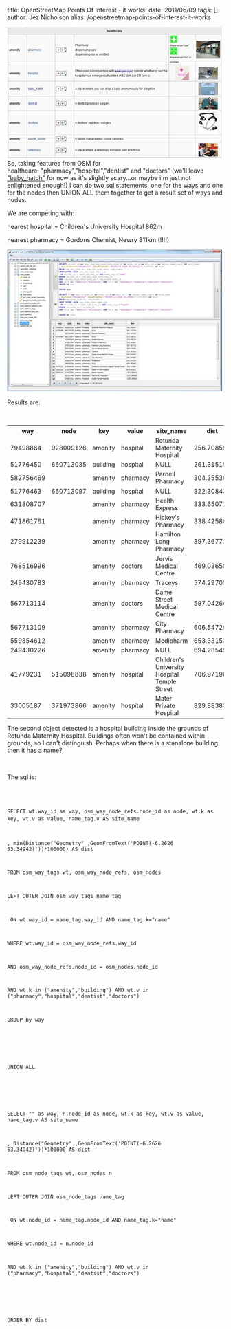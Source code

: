 title: OpenStreetMap Points Of Interest - it works!
date: 2011/06/09
tags: []
author: Jez Nicholson
alias: /openstreetmap-points-of-interest-it-works

<p><div class='p_embed p_image_embed'>
<a href="/media/getfile/files.posterous.com/temp-2011-06-09/hbjJirtCtmHBGtkHDabIcrlfGblCuoEBuDsHoupJEvgdcbofghkaGrnEuhmG/OSM_Healthcare.JPG.scaled1000.jpg"><img alt="Osm_healthcare" height="306" src="/media/getfile/files.posterous.com/temp-2011-06-09/hbjJirtCtmHBGtkHDabIcrlfGblCuoEBuDsHoupJEvgdcbofghkaGrnEuhmG/OSM_Healthcare.JPG.scaled500.jpg" width="500" /></a>
</div>
So, taking features from OSM for healthcare:&nbsp;"pharmacy","hospital","dentist" and "doctors" (we'll leave <a href="http://wiki.openstreetmap.org/wiki/Tag:amenity%3Dbaby_hatch" title="Baby Hatch">"baby_hatch"</a> for now as it's slightly scary...or maybe i'm just not enlightened enough!) I can do two sql statements, one for the ways and one for the nodes then UNION ALL them together to get a result set of ways and nodes.</p>
<p>We are competing with:</p>
<p>nearest hospital = Children's University Hospital 862m</p>
<p>nearest pharmacy = Gordons Chemist, Newry 811km&nbsp;(!!!!)</p>
<p><div class='p_embed p_image_embed'>
<a href="/media/getfile/files.posterous.com/temp-2011-06-09/JhDsIElffrxFFysdfBmplAHlmIBtGiIxqFCswzylCHbEkjtzjEpFxdvCFfwD/itworks.JPG.scaled1000.jpg"><img alt="Itworks" height="330" src="/media/getfile/files.posterous.com/temp-2011-06-09/JhDsIElffrxFFysdfBmplAHlmIBtGiIxqFCswzylCHbEkjtzjEpFxdvCFfwD/itworks.JPG.scaled500.jpg" width="500" /></a>
</div>
</p>
<p>Results are:</p>
<p>&nbsp;</p>
<table>

<tr>
<th>way</th><th>node</th><th>key</th><th>value</th><th>site_name</th><th>dist</th>
</tr>
<tr>
<td>79498864</td>
<td>928009126</td>
<td>amenity</td>
<td>hospital</td>
<td>Rotunda Maternity Hospital</td>
<td>256.708557</td>
</tr>
<tr>
<td>51776450</td>
<td>660713035</td>
<td>building</td>
<td>hospital</td>
<td>NULL</td>
<td>261.315159</td>
</tr>
<tr>
<td>582756469</td>
<td>&nbsp;</td>
<td>amenity</td>
<td>pharmacy</td>
<td>Parnell Pharmacy</td>
<td>304.355369</td>
</tr>
<tr>
<td>51776463</td>
<td>660713097</td>
<td>building</td>
<td>hospital</td>
<td>NULL</td>
<td>322.308431</td>
</tr>
<tr>
<td>631808707</td>
<td>&nbsp;</td>
<td>amenity</td>
<td>pharmacy</td>
<td>Health Express</td>
<td>333.650710</td>
</tr>
<tr>
<td>471861761</td>
<td>&nbsp;</td>
<td>amenity</td>
<td>pharmacy</td>
<td>Hickey's Pharmacy</td>
<td>338.425801</td>
</tr>
<tr>
<td>279912239</td>
<td>&nbsp;</td>
<td>amenity</td>
<td>pharmacy</td>
<td>Hamilton Long Pharmacy</td>
<td>397.367718</td>
</tr>
<tr>
<td>768516996</td>
<td>&nbsp;</td>
<td>amenity</td>
<td>doctors</td>
<td>Jervis Medical Centre</td>
<td>469.036586</td>
</tr>
<tr>
<td>249430783</td>
<td>&nbsp;</td>
<td>amenity</td>
<td>pharmacy</td>
<td>Traceys</td>
<td>574.297052</td>
</tr>
<tr>
<td>567713114</td>
<td>&nbsp;</td>
<td>amenity</td>
<td>doctors</td>
<td>Dame Street Medical Centre</td>
<td>597.042663</td>
</tr>
<tr>
<td>567713109</td>
<td>&nbsp;</td>
<td>amenity</td>
<td>pharmacy</td>
<td>City Pharmacy</td>
<td>606.547296</td>
</tr>
<tr>
<td>559854612</td>
<td>&nbsp;</td>
<td>amenity</td>
<td>pharmacy</td>
<td>Medipharm</td>
<td>653.331539</td>
</tr>
<tr>
<td>249430226</td>
<td>&nbsp;</td>
<td>amenity</td>
<td>pharmacy</td>
<td>NULL</td>
<td>694.285493</td>
</tr>
<tr>
<td>41779231</td>
<td>515098838</td>
<td>amenity</td>
<td>hospital</td>
<td>Children's University Hospital Temple Street</td>
<td>706.971984</td>
</tr>
<tr>
<td>33005187</td>
<td>371973866</td>
<td>amenity</td>
<td>hospital</td>
<td>Mater Private Hospital</td>
<td>829.883832</td>
</tr>

</table>
<p>The second object detected is a hospital building inside the grounds of Rotunda Maternity Hospital. Buildings often won't be contained within grounds, so I can't distinguish. Perhaps when there is a stanalone building then it has a name?</p>
<p>&nbsp;</p>
<p>The sql is:</p>
<p><code>


SELECT wt.way_id as way, osm_way_node_refs.node_id as node, wt.k as key, wt.v as value, name_tag.v AS site_name


, min(Distance("Geometry" ,GeomFromText('POINT(-6.2626 53.34942)'))*100000) AS dist


FROM osm_way_tags wt, osm_way_node_refs, osm_nodes


LEFT OUTER JOIN osm_way_tags name_tag


&nbsp;ON wt.way_id = name_tag.way_id AND name_tag.k="name"


WHERE wt.way_id = osm_way_node_refs.way_id


AND osm_way_node_refs.node_id = osm_nodes.node_id


AND wt.k in ("amenity","building") AND wt.v in ("pharmacy","hospital","dentist","doctors")


GROUP by way


&nbsp;


UNION ALL


&nbsp;


SELECT "" as way, n.node_id as node, wt.k as key, wt.v as value, name_tag.v AS site_name


, Distance("Geometry" ,GeomFromText('POINT(-6.2626 53.34942)'))*100000 AS dist


FROM osm_node_tags wt, osm_nodes n


LEFT OUTER JOIN osm_node_tags name_tag


&nbsp;ON wt.node_id = name_tag.node_id AND name_tag.k="name"


WHERE wt.node_id = n.node_id


AND wt.k in ("amenity","building") AND wt.v in ("pharmacy","hospital","dentist","doctors")


&nbsp;


ORDER BY dist


</code></p>
